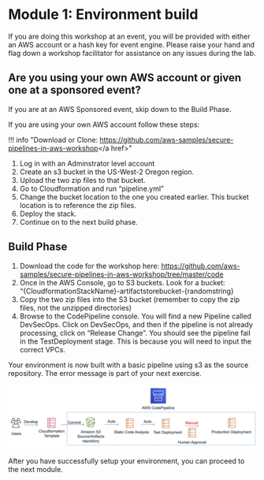 # Module 1: Environment build

If you are doing this workshop at an event, you will be provided with either an AWS account or a hash key for event engine. Please raise your hand and flag down a workshop facilitator for assistance on any issues during the lab.


## Are you using your own AWS account or given one at a sponsored event?

If you are at an AWS Sponsored event, skip down to the Build Phase.

If you are using your own AWS account follow these steps:

!!! info "Download or Clone: <a href="https://github.com/aws-samples/secure-pipelines-in-aws-workshop" target="_blank">https://github.com/aws-samples/secure-pipelines-in-aws-workshop</a href>"

1. Log in with an Adminstrator level account
2. Create an s3 bucket in the US-West-2 Oregon region.
3. Upload the two zip files to that bucket.
4. Go to Cloudformation and run “pipeline.yml”
5. Change the bucket location to the one you created earlier.  This bucket location is to reference the zip files.
6. Deploy the stack.
7. Continue on to the next build phase.



## Build Phase



1. Download the code for the workshop here:  https://github.com/aws-samples/secure-pipelines-in-aws-workshop/tree/master/code
2. Once in the AWS Console, go to S3 buckets. Look for a bucket: “{CloudformationStackName}-artifactstorebucket-{randomstring}
3. Copy the two zip files into the S3 bucket (remember to copy the zip files, not the unzipped directories)
4. Browse to the CodePipeline console. You will find a new Pipeline called DevSecOps. Click on DevSecOps, and then if the pipeline is not already processing, click on “Release Change”. You should see the pipeline fail in the TestDeployment stage. This is because you will need to input the correct VPCs.


Your environment is now built with a basic pipeline using s3 as the source repository.  The error message is part of your next exercise.

![Pipeline](./images/01-pipeline.png)

After you have successfully setup your environment, you can proceed to the next module.

